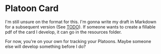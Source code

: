 # **Platoon Card**
I'm still unsure on the format for this. I'm gonna write my draft in Markdown for a subsequent version (See [TODO][todo]). If someone wants to create a fillable pdf of the card I develop, it can go in the resources folder.

For now, you're on your own for tracking your Platoons. Maybe someone else will develop something before I do?

[todo]: /TODO.md